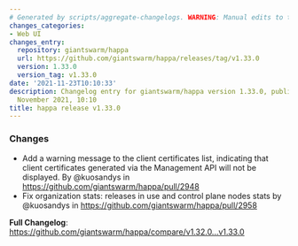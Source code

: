 ```yaml
---
# Generated by scripts/aggregate-changelogs. WARNING: Manual edits to this files will be overwritten.
changes_categories:
- Web UI
changes_entry:
  repository: giantswarm/happa
  url: https://github.com/giantswarm/happa/releases/tag/v1.33.0
  version: 1.33.0
  version_tag: v1.33.0
date: '2021-11-23T10:10:33'
description: Changelog entry for giantswarm/happa version 1.33.0, published on 23
  November 2021, 10:10
title: happa release v1.33.0
---
```


### Changes

* Add a warning message to the client certificates list, indicating that client certificates generated via the Management API will not be displayed. By @kuosandys in https://github.com/giantswarm/happa/pull/2948
* Fix organization stats: releases in use and control plane nodes stats by @kuosandys in https://github.com/giantswarm/happa/pull/2958


**Full Changelog**: https://github.com/giantswarm/happa/compare/v1.32.0...v1.33.0

